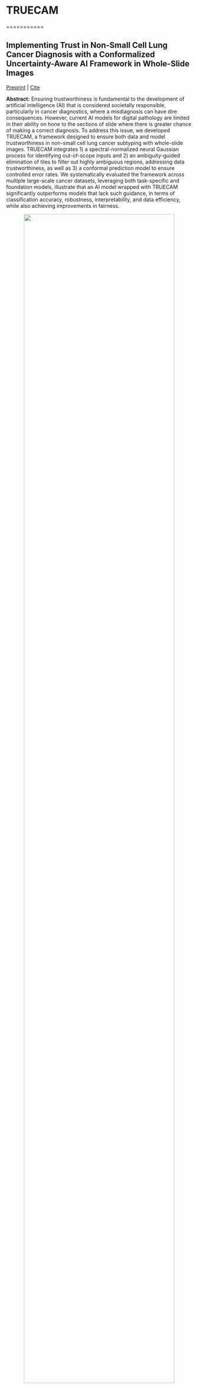 # TRUECAM 
===========
## Implementing Trust in Non-Small Cell Lung Cancer Diagnosis with a Conformalized Uncertainty-Aware AI Framework in Whole-Slide Images

[Preprint]() | [Cite](#reference)

**Abstract:** Ensuring trustworthiness is fundamental to the development of artificial intelligence (AI) that is considered societally responsible, particularly in cancer diagnostics, where a misdiagnosis can have dire consequences. However, current AI models for digital pathology are limited in their ability on hone to the sections of slide where there is greater chance of making a correct diagnosis. To address this issue, we developed TRUECAM, a framework designed to ensure both data and model trustworthiness in non-small cell lung cancer subtyping with whole-slide images. TRUECAM integrates 1) a spectral-normalized neural Gaussian process for identifying out-of-scope inputs and 2) an ambiguity-guided elimination of tiles to filter out highly ambiguous regions, addressing data trustworthiness, as well as 3) a conformal prediction model to ensure controlled error rates. We systematically evaluated the framework across multiple large-scale cancer datasets, leveraging both task-specific and foundation models, illustrate that an AI model wrapped with TRUECAM significantly outperforms models that lack such guidance, in terms of classification accuracy, robustness, interpretability, and data efficiency, while also achieving improvements in fairness.

<p align="center">
    <img src="assets/framework-overview.jpg" width="90%">

</p>


## What is TRUECAM?
TRUECAM (**TR**ustworthiness-focused, **U**ncertainty-aware, **E**nd-to-end **CA**ncer diagnosis with **M**odel-agnostic capabilities.) is a framework that designed to simultanuously ensure data and model trustworthiness: 1) a spectral-normalized neural Gaussian process (SNGP) to establish informative data representation and uncertainty quantification, 2) an elimination of ambiguous tiles (EAT) mechanism for filtering out noisy patches from slides, and 3) conformal prediction (CP) to enable a statistically guaranteed error rate
- _**Why use TRUECAM?**_: TRUECAM can be seamlessly deployed in conjunction with SOTA foundation models ([UNI](https://github.com/mahmoodlab/UNI), [CONCH](https://github.com/mahmoodlab/CONCH), [Prov-Gigapath](https://github.com/prov-gigapath/prov-gigapath), [TITAN](https://github.com/mahmoodlab/TITAN)) that utilize pretrained visual encoders. Its flexible framework allows for the incorporation of various deep learning models to **enhance performance** on medical imaging tasks, ensuring that TRUECAM benefits from recent advancements in AI while providing robust **uncertainty quantification and interpretability**. This adaptability facilitates the integration of TRUECAM into clinical workflows, bridging the gap between traditional pathology practices and modern computational techniques, ultimately leading to more effective and reliable outcomes in cancer diagnostics.

## Install

On an NVIDIA RTX4090 GPU machine, with CUDA toolkit enabled.

1. Download our repository and open the TRUECAM
```
git clone --recursive https://github.com/iamownt/TRUECAM.git
cd TRUECAM
```

2. Install TRUECAM and its dependencies, but the package version is not strictly required.
```Shell
conda env create -f environment.yaml
conda activate truecam
pip install -e .
```
3. Install [sngp_wrapper](https://github.com/iamownt/sngp_wrapper) following instructions.

## TRUECAM Framework

### 1. Spectral-Normalized Neural Gaussian Process (SNGP)

The preview code of SNGP can be accessed from [sngp_wrapper](https://github.com/iamownt/sngp_wrapper), [Colab version](https://colab.research.google.com/drive/1xhGez-dCh4Ggw_ikGEGD7rfia4cpzjow?usp=sharing)
```
from sngp_wrapper.covert_utils import convert_to_sn_my, replace_layer_with_gaussian


GP_KWARGS = {
    'num_inducing': 1024,
    'gp_scale': 1.0,
    'gp_bias': 0.,
    'gp_kernel_type': 'gaussian',
    'gp_input_normalization': True,
    'gp_cov_discount_factor': -1,
    'gp_cov_ridge_penalty': 1.,
    'gp_output_bias_trainable': False,
    'gp_scale_random_features': False,
    'gp_use_custom_random_features': True,
    'gp_random_feature_type': 'orf',
    'gp_output_imagenet_initializer': True,
}
model = ...
if args.spec_norm_bound is not None:
   model = convert_to_sn_my(model, args.spec_norm_replace_list, args.spec_norm_bound)
if args.gaussian_process:
   replace_layer_with_gaussian(container=model, signature="classifier", **GP_KWARGS)
```

### 2. Conformal Prediction / Conformal Risk Control (CRC)

A basic implementation of Conformal Prediction can be found in [conformal-classification](https://github.com/aangelopoulos/conformal-prediction/tree/main/notebooks)
```
import numpy as np


calibrate_logits, calibrate_labels = ... #  N*C, N*1 (classification output)
test_logits, test_labels = ... # N*C, N*1 

class ConformalRiskControl:
    def __init__(self, alpha=0.1):
        self.alpha = alpha
        self.qhat = None

    def calibrate(self, logits, labels):
        # 1: get conformal scores. 
        n = logits.shape[0]
        calibrate_scores = 1 - logits[np.arange(n), labels]
        # 2: get adjusted quantile
        q_level = np.ceil((n + 1) * (1 - self.alpha)) / n
        qhat = np.quantile(calibrate_scores, q_level, interpolation='higher')
        # assign quantile
        self.qhat = qhat

    def __call__(self, test_logits):
        # 3: form prediction sets
        return test_logits >= (1 - self.qhat)
        
 
crc_model = ConformalRiskControl(alpha=0.01)
crc_model.calibrate(calibrate_logits, calibrate_labels)
prediction_sets = crc_model(test_logits)
empirical_coverage = prediction_sets[np.arange(prediction_sets.shape[0]), test_labels].mean()
print(f"The empirical coverage is: {empirical_coverage}")
```

### 3. Elimination of Ambiguous Tiles (EAT)

A basic implementation of EAT using AutoGluon as a proxy model, and binary search for the best threshold in the validation set.

```
from autogluon.tabular import TabularPredictor


def binary_search_for_best_threshold(start, end, val_predictions, val_labels, val_tag, metric="accuracy", print_str=True):
    best_threshold = start
    best_accuracy = 0
    while end - start > 1e-3:
        mid = (start + end) / 2
        accuracy, remove_proportion = search_for_best_removing(mid, val_predictions, val_labels, val_tag, metric, print_str)
        if print_str:
            print(f"Threshold {mid}, Accuracy {accuracy}, Remove Proportion {remove_proportion}")
        if accuracy > best_accuracy:
            best_accuracy = accuracy
            best_threshold = mid
            end = mid
        else:
            start = mid
    return best_threshold, best_accuracy

train_data, tuning_data, test_data = ... # tile embeddings and labels
excluded_model_types = ['KNN']
predictor = TabularPredictor(label='label', path=str(save_gluon_model_path)).fit(train_data,
                                                                            tuning_data=tuning_data,
                                                                            excluded_model_types=excluded_model_types,
                                                                            num_gpus=1)
val_predictions = predictor.predict_proba(val_data.drop(columns=['label'])).values
val_labels = val_data['label'].values
best_threshold, best_accuracy = binary_search_for_best_threshold(0, 0.98, val_predictions, val_labels, metric="accuracy", print_str=True)
```

### 4. Enpower the Foundation Models with TRUECAM, taking TITAN as an example

Example code for integrating TRUECAM into TITAN, a SOTA pathology foundation model.
More details can be found in the [TITAN](https://github.com/mahmoodlab/TITAN) repository.
Note that you should generate ambiguity scores for each tile in the slide and save them in the h5 file, and it's just an example code.
```
device = torch.device("cuda" if torch.cuda.is_available() else "cpu")
model = model.to(device)

# load TCGA sample data
from huggingface_hub import hf_hub_download
demo_h5_path = hf_hub_download(
    "MahmoodLab/TITAN", 
    filename="TCGA_demo_features/TCGA-PC-A5DK-01Z-00-DX1.C2D3BC09-411F-46CF-811B-FDBA7C2A295B.h5",
)
file = h5py.File(demo_h5_path, 'r')
mask_bool = torch.from_numpy(file['ambiguity'] < np.quantile(file['ambiguity'], 0.4))
features = torch.from_numpy(file['features'][:][mask_bool])
coords = torch.from_numpy(file['coords'][:][mask_bool])
patch_size_lv0 = file['coords'].attrs['patch_size_level0']

# extract slide embedding
with torch.autocast('cuda', torch.float16), torch.inference_mode():
    features = features.to(device)
    coords = coords.to(device)
    slide_embedding = model.encode_slide_from_patch_features(features, coords, patch_size_lv0)
```

## Reproducing the Results

### 1. Pre-extract the tile features for foundation models (UNI, CONCH, Prov-Gigapath, TITAN).
Please see the truecam/generate_representation.py for details. Your should set the huggingface tokens to access the foundation models.
Then, assume you have process the WSI into tiles, and save the tile embeddings in the TFRecord format.
```
os.environ["HF_TOKEN"] = "YOUR HUGGINGFACE TOKEN"

class TITANConfig:
    model_name = "titan"
    tfrecord_path = Path("Your TFRecord Path")
    h5_des = Path("Your Save Directory")
    pkl_path = "Your Pkl Path" # (Map the slide name to int)
```

### 2. Train the ABMIL model (for UNI and CONCH)

Set the training config of UNI and CONCH, note the dataset_h5 is generated by previous step. 
```
class UniTrainingConfig:
    model_name = "uni"
    dataset_h5 = Path(".../uni_tcga_h5file")
    dataset_csv = Path(".../nsclc/nsclc_labels.csv")
    etest_h5 = Path(".../uni_cptac_h5file")
    external_dataset_csv = Path(".../nsclc/external_nsclc_labels.csv")

    embed_dim = 1024
    batch_size = 1
    num_workers = 8
    epochs = 20
    label_dict = {"LUAD": 0, "LUSC": 1}
```
Then run the training script, the code is in fact run and search various sn, results are saved to results_sngp_evaluate.csv.
```
cd truecam
bash scripts/run_sngp.sh
```

### 3. Train the Proxy Model
Set the training config of the proxy model, note the dataset_h5 is generated by previous step. 
```
class UniLRConfig:
    dataset_h5 = Path(".../uni_tcga_h5file")
    dataset_csv = Path(".../nsclc/nsclc_labels.csv")
    etest_h5 = Path(".../uni_cptac_h5file")
    external_dataset_csv = Path(".../nsclc/external_nsclc_labels.csv")
    
    embed_dim = 1024
    label_dict = {"LUAD": 0, "LUSC": 1}
```
Then, run the automl training
```angular2html
cd truecam
python automl_eat.py
```

### 3. Evaluate the results (for UNI and CONCH)
More bash files are provided  in **scripts/** to evaluate the results of the foundation models.
```
# Evaluate the EAT results, results will be saved to "results_sngp_eat_none_evaluate.csv
bash scripts/run_eat_sngp.sh
# Evaluate the CP results, results will be saved to "results_sngp_cp_evaluate.csv
bash scripts/run_cp.sh
# Evaluate the EAT-CP results, results will be saved to "results_sngp_eat_none_cp_evaluate.csv
bash scripts/run_eat_cp.sh
```
### 4. Train and evaluate the results (for Prov-Gigapath)

Please see the bash file in **truecam/prov-gigapath/scripts_truecam** for details, for example, you can use the following code
to get the results of the Prov-Gigapath model with TRUECAM.
```angular2html
exp_name="sngp"
folds=20
task_cfg_path="finetune/task_configs/nsclc.yaml"
dataset_csv="../dataset_csv/nsclc/nsclc_labels_one_run.csv"
root_path="Your H5File Path"
save_dir="Your Save Directory/outputs/tcga"
mask_tile_threshold=0.4
mask_pkl_path="Your Ambiguity PKL Path"


python finetune/main.py --exp_name $exp_name --folds "$folds" --gaussian_process \
        --task_cfg_path "$task_cfg_path" --report_to wandb --model_select val \
        --dataset_csv "$dataset_csv" --root_path "$root_path" --save_dir "$save_dir"


python finetune/main.py --exp_name $exp_name --folds "$folds" --gaussian_process \
        --task_cfg_path  "$task_cfg_path" --report_to wandb --model_select val \
        --dataset_csv "$dataset_csv" --root_path "$root_path" --save_dir "$save_dir" \
        --evaluate_only --mask_tile --mask_tile_threshold "$mask_tile_threshold" \
        --mask_pkl_path "$mask_pkl_path"
```

## Development

Currently, we release the following code:
- [✅] [Downstream Training Code of UNI, CONCH](./truecam/scripts/)
- [✅] [Downstream Training Code of Prov-Gigapath](./prov-gigapath/scripts_truecam)
- [✅] [Evaluation Scripts](./evaluate_everything.py)
- [🚧] [Downstream Training Code of TITAN or Inception-v3 (Coming Soon)](./titan/scripts/)

If you have any questions, please feel free to contact me (seatao.wang@connect.polyu.hk) or raise an issue.

## Acknowledgements
The project was built on top of repositories such as [UNI](https://github.com/mahmoodlab/UNI), [CONCH](https://github.com/mahmoodlab/CONCH), [Prov-Gigapath](https://github.com/prov-gigapath/prov-gigapath), [TITAN](https://github.com/mahmoodlab/TITAN),  [Conformal Prediction](https://github.com/aangelopoulos/conformal-prediction/tree/main/notebooks), [Conformal Risk Control](https://github.com/aangelopoulos/conformal-risk)

## Reference
If you find our work useful in your research or if you use parts of this code please consider citing our [paper](https://arxiv.org/abs/2411.19666):




